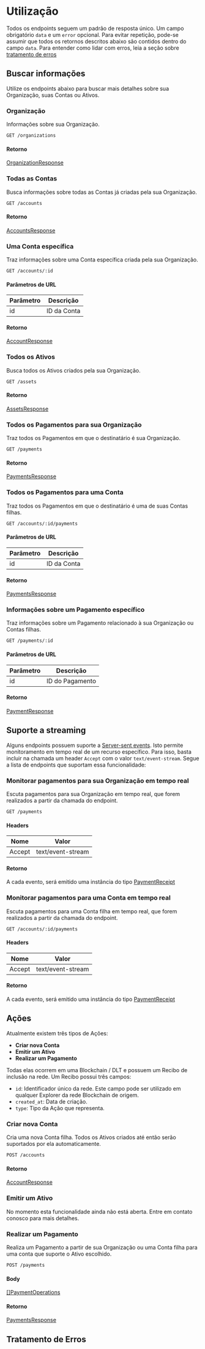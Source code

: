 # Utilização

Todos os endpoints seguem um padrão de resposta único. Um campo obrigatório `data` e um `error` opcional. 
Para evitar repetição, pode-se assumir que todos os retornos descritos abaixo são contidos dentro do campo `data`. 
Para entender como lidar com erros, leia a seção sobre [tratamento de erros](#tratamento-de-erros) 

## Buscar informações

Utilize os endpoints abaixo para buscar mais detalhes sobre sua Organização, suas Contas ou Ativos.

### Organização
Informações sobre sua Organização.

`GET /organizations`

#### Retorno
[OrganizationResponse](#organization-response)


### Todas as Contas
Busca informações sobre todas as Contas já criadas pela sua Organização.

`GET /accounts`

#### Retorno
[AccountsResponse](#accounts-response)


### Uma Conta específica
Traz informações sobre uma Conta específica criada pela sua Organização.

`GET /accounts/:id`

#### Parâmetros de URL

Parâmetro | Descrição
--------- | -----------
id | ID da Conta 

#### Retorno
[AccountResponse](#account-response)


### Todos os Ativos
Busca todos os Ativos criados pela sua Organização.

`GET /assets`

#### Retorno
[AssetsResponse](#assets-response)


### Todos os Pagamentos para sua Organização
Traz todos os Pagamentos em que o destinatário é sua Organização.

`GET /payments`

#### Retorno
[PaymentsResponse](#payments-response)


### Todos os Pagamentos para uma Conta
Traz todos os Pagamentos em que o destinatário é uma de suas Contas filhas.

`GET /accounts/:id/payments`

#### Parâmetros de URL

Parâmetro | Descrição
--------- | -----------
id | ID da Conta

#### Retorno
[PaymentsResponse](#payments-response)


### Informações sobre um Pagamento específico
Traz informações sobre um Pagamento relacionado à sua Organização ou Contas filhas. 

`GET /payments/:id`

#### Parâmetros de URL

Parâmetro | Descrição
--------- | -----------
id | ID do Pagamento 

#### Retorno
[PaymentResponse](#payment-response)


## Suporte a streaming

Alguns endpoints possuem suporte a [Server-sent events](https://developer.mozilla.org/en-US/docs/Web/API/Server-sent_events). Isto permite monitoramento em tempo real de um recurso específico. 
Para isso, basta incluir na chamada um header `Accept` com o valor `text/event-stream`. Segue a lista de endpoints que suportam essa funcionalidade:


### Monitorar pagamentos para sua Organização em tempo real
Escuta pagamentos para sua Organização em tempo real, que forem realizados a partir da chamada do endpoint. 

`GET /payments`

#### Headers
Nome | Valor
---- | -----
Accept | text/event-stream

#### Retorno
A cada evento, será emitido uma instância do tipo [PaymentReceipt](#payment-receipt) 


### Monitorar pagamentos para uma Conta em tempo real
Escuta pagamentos para uma Conta filha em tempo real, que forem realizados a partir da chamada do endpoint.

`GET /accounts/:id/payments`

#### Headers
Nome | Valor
---- | -----
Accept | text/event-stream

#### Retorno
A cada evento, será emitido uma instância do tipo [PaymentReceipt](#payment-receipt) 


## Ações

Atualmente existem três tipos de Ações:

- **Criar nova Conta**
- **Emitir um Ativo**
- **Realizar um Pagamento**

Todas elas ocorrem em uma Blockchain / DLT e possuem um Recibo de inclusão na rede. Um Recibo possui três campos:

- `id`: Identificador único da rede. Este campo pode ser utilizado em qualquer Explorer da rede Blockchain de origem.
- `created_at`: Data de criação.
- `type`: Tipo da Ação que representa.   


### Criar nova Conta
Cria uma nova Conta filha. Todos os Ativos criados até então serão suportados por ela automaticamente.

`POST /accounts`

#### Retorno
[AccountResponse](#account-response)


### Emitir um Ativo

<aside class="notice">No momento esta funcionalidade ainda não está aberta. Entre em contato conosco para mais detalhes.</aside>


### Realizar um Pagamento
Realiza um Pagamento a partir de sua Organização ou uma Conta filha para uma conta que suporte o Ativo escolhido.

`POST /payments`

#### Body
[[]PaymentOperations](#payment-operations)

#### Retorno
[PaymentsResponse](#payments-response)
 
## Tratamento de Erros

